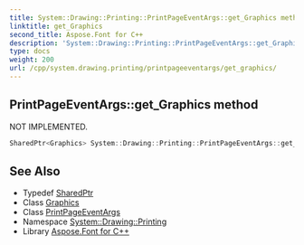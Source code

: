 ```yaml
---
title: System::Drawing::Printing::PrintPageEventArgs::get_Graphics method
linktitle: get_Graphics
second_title: Aspose.Font for C++
description: 'System::Drawing::Printing::PrintPageEventArgs::get_Graphics method. NOT IMPLEMENTED in C++.'
type: docs
weight: 200
url: /cpp/system.drawing.printing/printpageeventargs/get_graphics/
---
```

## PrintPageEventArgs::get_Graphics method


NOT IMPLEMENTED.

```cpp
SharedPtr<Graphics> System::Drawing::Printing::PrintPageEventArgs::get_Graphics()
```


## See Also

* Typedef [SharedPtr](../../../system/sharedptr/)
* Class [Graphics](../../../system.drawing/graphics/)
* Class [PrintPageEventArgs](../)
* Namespace [System::Drawing::Printing](../../)
* Library [Aspose.Font for C++](../../../)
